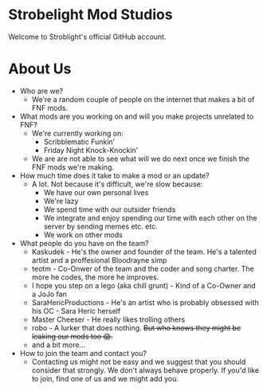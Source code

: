 # Strobelight Mod Studios
Welcome to Stroblight's official GitHub account.
# About Us
- Who are we?
	- We're a random couple of people on the internet that makes a bit of FNF mods.
- What mods are you working on and will you make projects unrelated to FNF?
	- We're currently working on:
		- Scribblematic Funkin'
		- Friday Night Knock-Knockin'
	- We are are not able to see what will we do next once we finish the FNF mods we're making.
- How much time does it take to make a mod or an update?
	- A lot. Not because it's difficult, we're slow because:
		- We have our own personal lives
		- We're lazy
		- We spend time with our outsider friends
		- We integrate and enjoy spending our time with each other on the server by sending memes etc. etc.
		- We work on other mods
- What people do you have on the team?
	- Kaskudek - He's the owner and founder of the team. He's a talented artist and a proffesional Bloodrayne simp
	- teotm - Co-Onwer of the team and the coder and song charter. The more he codes, the more he improves.
	- I hope you step on a lego (aka chill grunt) - Kind of a Co-Owner and a JoJo fan
	- SaraHericProductions - He's an artist who is probably obsessed with his OC - Sara Heric herself
	- Master Cheeser - He really likes trolling others
	- robo - A lurker that does nothing. ~~But who knows they might be leaking our mods too :scream:.~~
	- and a bit more...
- How to join the team and contact you?
	- Contacting us might not be easy and we suggest that you should consider that strongly. We don't always behave properly. If you'd like to join, find one of us and we might add you.
